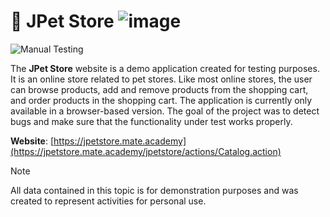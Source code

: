# 📄 JPet Store ![image](https://geps.dev/progress/10)

![Manual Testing](https://img.shields.io/badge/-Manual%20Testing-B3DDE0?style=for-the-badge)

The **JPet Store** website is a demo application created for testing purposes. It is an online store related to pet stores. Like most online stores, the user can browse products, add and remove products from the shopping cart, and order products in the shopping cart. The application is currently only available in a browser-based version. The goal of the project was to detect bugs and make sure that the functionality under test works properly.

**Website**: [https://jpetstore.mate.academy](https://jpetstore.mate.academy/jpetstore/actions/Catalog.action)

> [!NOTE]
> All data contained in this topic is for demonstration purposes and was created to represent activities for personal use.
